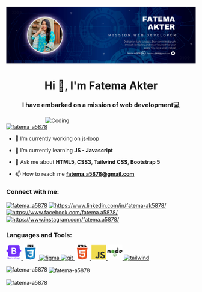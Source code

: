 ![logo](https://github.com/fatema-a5878/fatema-a5878/blob/main/Banner-logo.png)
<h1 align="center">Hi 👋, I'm Fatema Akter</h1>
<h3 align="center">I have embarked on a mission of web development💻</h3>
<img align="right" alt="Coding" width="400" src="https://cdn.dribbble.com/users/330915/screenshots/3587000/10_coding_dribbble.gif">

<p align="left"> <a href="https://twitter.com/fatema_a5878" target="blank"><img src="https://img.shields.io/twitter/follow/fatema_a5878?logo=twitter&style=for-the-badge" alt="fatema_a5878" /></a> </p>

- 🔭 I’m currently working on [js-loop](https://github.com/fatema-a5878/js-loop)

- 🌱 I’m currently learning **JS - Javascript**

- 💬 Ask me about **HTML5, CSS3, Tailwind CSS, Bootstrap 5**

- 📫 How to reach me **fatema.a5878@gmail.com**

<h3 align="left">Connect with me:</h3>
<p align="left">
<a href="https://twitter.com/fatema_a5878" target="blank"><img align="center" src="https://raw.githubusercontent.com/rahuldkjain/github-profile-readme-generator/master/src/images/icons/Social/twitter.svg" alt="fatema_a5878" height="30" width="40" /></a>
<a href="https://linkedin.com/in/https://www.linkedin.com/in/fatema-ak5878/" target="blank"><img align="center" src="https://raw.githubusercontent.com/rahuldkjain/github-profile-readme-generator/master/src/images/icons/Social/linked-in-alt.svg" alt="https://www.linkedin.com/in/fatema-ak5878/" height="30" width="40" /></a>
<a href="https://fb.com/https://www.facebook.com/fatema.a5878/" target="blank"><img align="center" src="https://raw.githubusercontent.com/rahuldkjain/github-profile-readme-generator/master/src/images/icons/Social/facebook.svg" alt="https://www.facebook.com/fatema.a5878/" height="30" width="40" /></a>
<a href="https://instagram.com/https://www.instagram.com/fatema.a5878/" target="blank"><img align="center" src="https://raw.githubusercontent.com/rahuldkjain/github-profile-readme-generator/master/src/images/icons/Social/instagram.svg" alt="https://www.instagram.com/fatema.a5878/" height="30" width="40" /></a>
</p>

<h3 align="left">Languages and Tools:</h3>
<p align="left"> <a href="https://getbootstrap.com" target="_blank" rel="noreferrer"> <img src="https://raw.githubusercontent.com/devicons/devicon/master/icons/bootstrap/bootstrap-plain-wordmark.svg" alt="bootstrap" width="40" height="40"/> </a> <a href="https://www.w3schools.com/css/" target="_blank" rel="noreferrer"> <img src="https://raw.githubusercontent.com/devicons/devicon/master/icons/css3/css3-original-wordmark.svg" alt="css3" width="40" height="40"/> </a> <a href="https://www.figma.com/" target="_blank" rel="noreferrer"> <img src="https://www.vectorlogo.zone/logos/figma/figma-icon.svg" alt="figma" width="40" height="40"/> </a> <a href="https://git-scm.com/" target="_blank" rel="noreferrer"> <img src="https://www.vectorlogo.zone/logos/git-scm/git-scm-icon.svg" alt="git" width="40" height="40"/> </a> <a href="https://www.w3.org/html/" target="_blank" rel="noreferrer"> <img src="https://raw.githubusercontent.com/devicons/devicon/master/icons/html5/html5-original-wordmark.svg" alt="html5" width="40" height="40"/> </a> <a href="https://developer.mozilla.org/en-US/docs/Web/JavaScript" target="_blank" rel="noreferrer"> <img src="https://raw.githubusercontent.com/devicons/devicon/master/icons/javascript/javascript-original.svg" alt="javascript" width="40" height="40"/> </a> <a href="https://nodejs.org" target="_blank" rel="noreferrer"> <img src="https://raw.githubusercontent.com/devicons/devicon/master/icons/nodejs/nodejs-original-wordmark.svg" alt="nodejs" width="40" height="40"/> </a> <a href="https://tailwindcss.com/" target="_blank" rel="noreferrer"> <img src="https://www.vectorlogo.zone/logos/tailwindcss/tailwindcss-icon.svg" alt="tailwind" width="40" height="40"/> </a> </p>

<p><img align="left" src="https://github-readme-stats.vercel.app/api/top-langs?username=fatema-a5878&show_icons=true&locale=en&layout=compact" alt="fatema-a5878" /></p>

<p>&nbsp;<img align="center" src="https://github-readme-stats.vercel.app/api?username=fatema-a5878&show_icons=true&locale=en" alt="fatema-a5878" /></p>

<p><img align="center" src="https://github-readme-streak-stats.herokuapp.com/?user=fatema-a5878&" alt="fatema-a5878" /></p>
